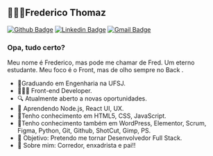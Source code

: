 ## 👨🏻‍💻Frederico Thomaz
[![Github Badge](https://img.shields.io/badge/-Github-000?style=flat-square&logo=Github&logoColor=white&link=https://github.com/Fredericoufsj)](https://github.com/Fredericoufsj)
[![Linkedin Badge](https://img.shields.io/badge/-LinkedIn-blue?style=flat-square&logo=Linkedin&logoColor=white&link=https://www.linkedin.com/in/frederico-thomaz-24244771/)](https://www.linkedin.com/in/frederico-thomaz-24244771/)
[![Gmail Badge](https://img.shields.io/badge/-Gmail-c14438?style=flat-square&logo=Gmail&logoColor=white&link=mailto:fredericoufsj1@gmail.com)](mailto:fredericoufsj1@gmail.com)
### Opa, tudo certo?
Meu nome é Frederico, mas pode me chamar de Fred. Um eterno estudante. Meu foco é o Front, mas de olho sempre no Back . 

-  🎒Graduando em Engenharia na UFSJ.
-  👨🏻‍💻 Front-end Developer.
-  🔍 Atualmente aberto a novas oportunidades.
-  📰 Aprendendo Node.js, React UI, UX.
-  💜Tenho conhecimento em HTML5, CSS, JavaScript.
-  💜Tenho conhecimento também em WordPress, Elementor, Scrum, Figma, Python, Git, Github, ShotCut, Gimp, PS.
-  🎯 Objetivo: Pretendo me tornar Desenvolvedor Full Stack.
-  💬 Sobre mim: Corredor, enxadrista e pai!!  


 

